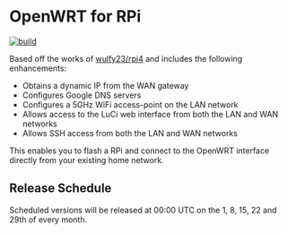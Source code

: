 # OpenWRT for RPi
[![build](https://github.com/damianperera/openwrt-rpi/actions/workflows/build.yml/badge.svg)](https://github.com/damianperera/openwrt-rpi/actions/workflows/build.yml)

Based off the works of [wulfy23/rpi4](https://github.com/wulfy23/rpi4) and includes the following enhancements:
- Obtains a dynamic IP from the WAN gateway
- Configures Google DNS servers
- Configures a 5GHz WiFi access-point on the LAN network
- Allows access to the LuCi web interface from both the LAN and WAN networks
- Allows SSH access from both the LAN and WAN networks

This enables you to flash a RPi and connect to the OpenWRT interface directly from your existing home network.

## Release Schedule
Scheduled versions will be released at 00:00 UTC on the 1, 8, 15, 22 and 29th of every month.
